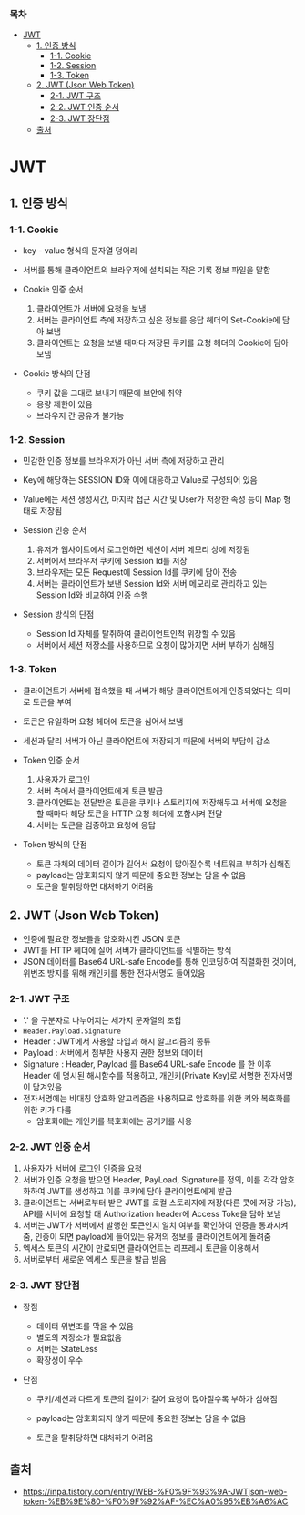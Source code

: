 ### 목차
- [JWT](#jwt)
  * [1. 인증 방식](#1-인증-방식)
    + [1-1. Cookie](#1-1-cookie)
    + [1-2. Session](#1-2-session)
    + [1-3. Token](#1-3-token)
  * [2. JWT (Json Web Token)](#2-jwt--json-web-token-)
    + [2-1. JWT 구조](#2-1-jwt-구조)
    + [2-2. JWT 인증 순서](#2-2-jwt-인증-순서)
    + [2-3. JWT 장단점](#2-3-jwt-장단점)
  * [출처](#출처)



#  JWT 

## 1. 인증 방식

### 1-1. Cookie

- key - value 형식의 문자열 덩어리
- 서버를 통해 클라이언트의 브라우저에 설치되는 작은 기록 정보 파일을 말함
- Cookie 인증 순서
  1.  클라이언트가 서버에 요청을 보냄
  2. 서버는 클라이언트 측에 저장하고 싶은 정보를 응답 헤더의 Set-Cookie에 담아 보냄
  3. 클라이언트는 요청을 보낼 때마다 저장된 쿠키를 요청 헤더의 Cookie에 담아 보냄

- Cookie 방식의 단점
  - 쿠키 값을 그대로 보내기 때문에 보안에 취약
  - 용량 제한이 있음
  - 브라우저 간 공유가 불가능



### 1-2. Session

- 민감한 인증 정보를 브라우저가 아닌 서버 측에 저장하고 관리
- Key에 해당하는 SESSION ID와 이에 대응하고 Value로 구성되어 있음
- Value에는 세션 생성시간, 마지막 접근 시간 및 User가 저장한 속성 등이 Map 형태로 저장됨

- Session 인증 순서
  1. 유저가 웹사이트에서 로그인하면 세션이 서버 메모리 상에 저장됨
  2. 서버에서 브라우저 쿠키에 Session Id를 저장
  3. 브라우저는 모든 Request에 Session Id를 쿠키에 담아 전송
  4. 서버는 클라이언트가 보낸 Session Id와 서버 메모리로 관리하고 있는 Session Id와 비교하여 인증 수행
- Session 방식의 단점
  - Session Id 자체를 탈취하여 클라이언트인척 위장할 수 있음
  - 서버에서 세션 저장소를 사용하므로 요청이 많아지면 서버 부하가 심해짐



### 1-3. Token

- 클라이언트가 서버에 접속했을 때 서버가 해당 클라이언트에게 인증되었다는 의미로 토큰을 부여
- 토큰은 유일하며 요청 헤더에 토큰을 심어서 보냄
- 세션과 달리 서버가 아닌 클라이언트에 저장되기 때문에 서버의 부담이 감소
- Token 인증 순서
  1. 사용자가 로그인
  2. 서버 측에서 클라이언트에게 토큰 발급
  3. 클라이언트는 전달받은 토큰을 쿠키나 스토리지에 저장해두고 서버에 요청을 할 때마다 해당 토큰을 HTTP 요청 헤더에 포함시켜 전달
  4. 서버는 토큰을 검증하고 요청에 응답

- Token 방식의 단점
  - 토큰 자체의 데이터 길이가 길어서 요청이 많아질수록 네트워크 부하가 심해짐
  - payload는 암호화되지 않기 때문에 중요한 정보는 담을 수 없음
  - 토큰을 탈취당하면 대처하기 어려움



## 2. JWT (Json Web Token)

- 인증에 필요한 정보들을 암호화시킨 JSON 토큰
- JWT를 HTTP 헤더에 실어 서버가 클라이언트를 식별하는 방식
- JSON 데이터를 Base64 URL-safe Encode를 통해 인코딩하여 직렬화한 것이며, 위변조 방지를 위해 캐인키를 통한 전자서명도 들어있음



### 2-1. JWT 구조

- '.' 을 구분자로 나누어지는 세가지 문자열의 조합
- `Header.Payload.Signature`
- Header : JWT에서 사용할 타입과 해시 알고리즘의 종류
- Payload : 서버에서 첨부한 사용자 권한 정보와 데이터
- Signature : Header, Payload 를 Base64 URL-safe Encode 를 한 이후 Header 에 명시된 해시함수를 적용하고, 개인키(Private Key)로 서명한 전자서명이 담겨있음
- 전자서명에는 비대칭 암호화 알고리즘을 사용하므로 암호화를 위한 키와 복호화를 위한 키가 다름
  - 암호화에는 개인키를 복호화에는 공개키를 사용



### 2-2. JWT 인증 순서

1. 사용자가 서버에 로그인 인증을 요청
2. 서버가 인증 요청을 받으면 Header, PayLoad, Signature를 정의, 이를 각각 암호화하여 JWT를 생성하고 이를 쿠키에 담아 클라이언트에게 발급
3. 클라이언트는 서버로부터 받은 JWT를 로컬 스토리지에 저장(다른 콧에 저장 가능), API를 서버에 요청할 대 Authorization header에 Access Toke을 담아 보냄
4. 서버는 JWT가 서버에서 발행한 토큰인지 일치 여부를 확인하여 인증을 통과시켜 줌, 인증이 되면 payload에 들어있는 유저의 정보를 클라이언트에게 돌려줌
5. 엑세스 토큰의 시간이 만료되면 클라이언트는 리프레시 토큰을 이용해서
6. 서버로부터 새로운 엑세스 토큰을 발급 받음



### 2-3. JWT 장단점

- 장점

  -  데이터 위변조를 막을 수 있음
  - 별도의 저장소가 필요없음
  - 서버는 StateLess
  - 확장성이 우수

- 단점

  - 쿠키/세션과 다르게 토큰의 길이가 길어 요청이 많아질수록 부하가 심해짐

  - payload는 암호화되지 않기 때문에 중요한 정보는 담을 수 없음

  - 토큰을 탈취당하면 대처하기 어려움

    

## 출처

- https://inpa.tistory.com/entry/WEB-%F0%9F%93%9A-JWTjson-web-token-%EB%9E%80-%F0%9F%92%AF-%EC%A0%95%EB%A6%AC